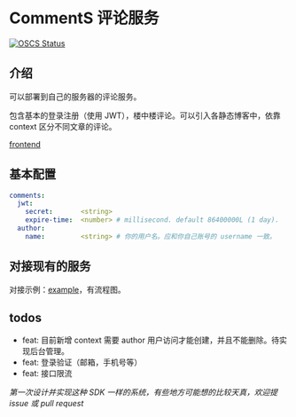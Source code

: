 # CommentS 评论服务

[![OSCS Status](https://www.oscs1024.com/platform/badge/CommentS.svg?size=small)](https://www.murphysec.com/accept?code=4207b9367e9511badb55691c447f83db&type=1&from=2)

## 介绍

可以部署到自己的服务器的评论服务。

包含基本的登录注册（使用 JWT），楼中楼评论。可以引入各静态博客中，依靠 context 区分不同文章的评论。

[frontend](https://github.com/ZhengDNA/comments-ui)

## 基本配置

```yaml
comments:
  jwt:
    secret:       <string>
    expire-time:  <number> # millisecond. default 86400000L (1 day).
  author:
    name:         <string> # 你的用户名。应和你自己账号的 username 一致。
```

## 对接现有的服务

对接示例：[example](example)，有流程图。

## todos

- feat: 目前新增 context 需要 author 用户访问才能创建，并且不能删除。待实现后台管理。
- feat: 登录验证（邮箱，手机号等）
- feat: 接口限流

*第一次设计并实现这种 SDK 一样的系统，有些地方可能想的比较天真，欢迎提 issue 或 pull request*
